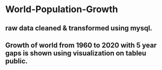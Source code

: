 # World-Population-Growth
## raw data cleaned & transformed using mysql.
## Growth of world from 1960 to 2020 with 5 year gaps is shown using visualization on tableu public.
